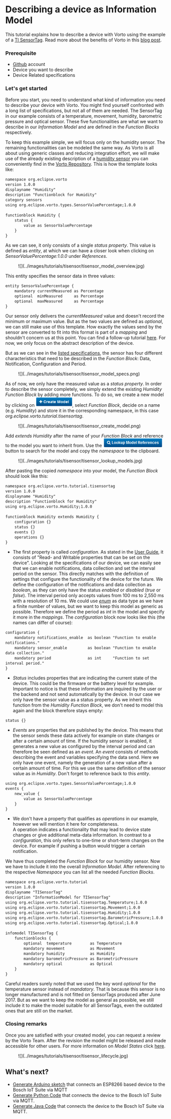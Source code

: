 # Describing a device as Information Model

This tutorial explains how to describe a device with Vorto using the example of a [TI SensorTag](http://www.ti.com/tool/TIDC-CC2650STK-SENSORTAG).
Read more about the benefits of Vorto in this [blog post](https://blog.bosch-si.com/developer/avoid-tight-coupling-of-devices-in-iot-solutions/).

### Prerequisite
* [Github](https://github.com/) account
* Device you want to describe
* Device Related specifications


### Let's get started

Before you start, you need to understand what kind of information you need to describe your device with Vorto. You might find yourself confronted with a long list of specifications, but not all of them are needed.
The SensorTag in our example consists of a temperature, movement, humidity, barometric pressure and optical sensor. These five functionalities are what we want to describe in our *Information Model* and are defined in the *Function Blocks* respectively. 

To keep this example simple, we will focus only on the humidity sensor. The remaining functionalities can be modeled the same way.
As Vorto is all about using generic classes and reducing integration effort, we will make use of the already existing description of a [humidity sensor](http://vorto.eclipse.org/#/details/org.eclipse.vorto:Humidity:1.0.0?s=humid) you can conveniently find in the [Vorto Repository](http://vorto.eclipse.org/). 
This is how the template looks like:

```
namespace org.eclipse.vorto
version 1.0.0
displayname "Humidity"
description "Functionblock for Humidity"
category sensors
using org.eclipse.vorto.types.SensorValuePercentage;1.0.0

functionblock Humidity {
    status {
        value as SensorValuePercentage
    }
}
```
As we can see, it only consists of a single *status property*. This value is defined as *entity*, at which we can have a closer look when clicking on *SensorValuePercentage:1.0.0* under *References*.
<figure class="screenshot">
![](../images/tutorials/tisensor/tisensor_model_overview.jpg)
</figure>

This entity specifies the sensor data in three values:

```
entity SensorValuePercentage {
    mandatory currentMeasured as Percentage
    optional  minMeasured     as Percentage
    optional  maxMeasured     as Percentage
}
```
Our sensor only delivers the *currentMeasured* value and doesn't record the minimum or maximum value. But as the two values are defined as *optional*, we can still make use of this template. 
How exactly the values send by the sensor are converted to fit into this format is part of a *mapping* and shouldn't concern us at this point. You can find a follow-up tutorial [here](https://github.com/eclipse/vorto/blob/development/mapping-engine/Readme.md).
For now, we only focus on the abstract description of the device.

But as we can see in the [listed specifications](http://processors.wiki.ti.com/index.php/CC2650_SensorTag_User's_Guide#Humidity_Sensor), the sensor has four different characteristics that need to be described in the *Function Block*: Data, Notification, Configuration and Period. 
<figure class="screenshot">
![](../images/tutorials/tisensor/tisensor_model_specs.png)
</figure>

As of now, we only have the measured value as a *status property*. In order to describe the sensor completely, we simply extend the existing *Humidity Function Block* by adding more functions. To do so, we create a new model by clicking on <img height="30" src="../images/tutorials/tisensor/tisensor_create_model_button.png"/>, select *Function Block*, decide on a name (e.g. *Humidity*) and store it in the corresponding namespace, in this case *org.eclipse.vorto.tutorial.tisensortag*. 
<figure class="screenshot">
![](../images/tutorials/tisensor/tisensor_create_model.png)
</figure>


Add *extends Humidity* after the name of your *Function Block* and reference to the model you want to inherit from. Use the ![](../images/tutorials/tisensor/tisensor_lookup_button.png) button to search for the model and copy the *namespace* to the clipboard.
<figure class="screenshot">
![](../images/tutorials/tisensor/tisensor_lookup_models.jpg)
</figure>



After pasting the copied *namespace* into your model, the *Function Block* should look like this: 

```
namespace org.eclipse.vorto.tutorial.tisensortag
version 1.0.0
displayname "Humidity"
description "Functionblock for Humidity"
using org.eclipse.vorto.Humidity;1.0.0

functionblock Humidity extends Humidity {
    configuration {}
    status {}
    events {}
    operations {}
}
```

* The first property is called *configuration*. As stated in the [User Guide](../../core-bundles/docs/quickhelp_dsl.md), it consists of "Read- and Writable properties that can be set on the device". Looking at the specifications of our device, we can easily see that we can enable notifications, data collection and set the interval period on the sensor. This directly matches with the definition of settings that configure the functionality of the device for the future.
We define the configuration of the notifications and data collection as *boolean*, as they can only have the status *enabled* or *disabled* (*true* or *false*). The interval period only accepts values from 100 ms to 2,550 ms with a resolution of 10 ms. We could use [*enum*](../../core-bundles/docs/quickhelp_dsl.md) as data type as we have a finite number of values, but we want to keep this model as generic as possible. Therefore we define the period as *int* in the model and specify it more in the *mappings*.
The *configuration* block now looks like this (the names can differ of course):

```
configuration {
    mandatory notifications_enable  as boolean "Function to enable notifications."
    mandatory sensor_enable         as boolean "Function to enable data collection."
    mandatory period                as int     "Function to set interval period."
}
```
* *Status* includes properties that are indicating the current state of the device. This could be the firmware or the battery level for example. Important to notice is that these information are inquired by the user or the backend and not send automatically by the device. In our case we only have the sensor value as a status property. As we inherit this function from the *Humidity Function Block*, we don't need to model this again and the block therefore stays empty:

```
status {}
```

* *Events* are properties that are published by the device. This means that the sensor sends these data actively for example on state changes or after a certain amount of time. If the humidity sensor is enabled, it generates a new value as configured by the interval period and can therefore be seen defined as an *event*. An *event* consists of methods describing the event and variables specifying the data send.
Here we only have one event, namely the generation of a new value after a certain amount of time. For this we use the same definition of the sensor value as in *Humidity*. Don't forget to reference back to this *entity*.

```
using org.eclipse.vorto.types.SensorValuePercentage;1.0.0
events {
    new_value {
        value as SensorValuePercentage
    }
}
```

* We don't have a property that qualifies as *operations* in our example, however we will mention it here for completeness.  
A operation indicates a functionality that may lead to device state changes or give additional meta-data information. In contrast to a *configuration*, this only refers to one-time or short-term changes on the device. For example if pushing a button would trigger a certain notification. 

We have thus completed the *Function Block* for our humidity sensor. Now we have to include it into the overall *Information Model*. 
After referencing to the respective *Namespace* you can list all the needed *Function Blocks*.

```
namespace org.eclipse.vorto.tutorial
version 1.0.0
displayname "TISensorTag"
description "InformationModel for TISensorTag"
using org.eclipse.vorto.tutorial.tisensortag.Temperature;1.0.0
using org.eclipse.vorto.tutorial.tisensortag.Movement;1.0.0
using org.eclipse.vorto.tutorial.tisensortag.Humidity;1.0.0
using org.eclipse.vorto.tutorial.tisensortag.BarometricPressure;1.0.0
using org.eclipse.vorto.tutorial.tisensortag.Optical;1.0.0

infomodel TISensorTag {
    functionblocks {
        optional  temperature        as Temperature
        mandatory movement           as Movement
        mandatory humidity           as Humidity
        mandatory barometricPressure as BarometricPressure
        mandatory optical            as Optical
    }
}
```
Careful readers surely noted that we used the key word *optional* for the temperature sensor instead of *mandatory*. That is because this sensor is no longer manufactured and is not fitted on SensorTags produced after June 2017. But as we want to keep the model as general as possible, we still include it to make the model suitable for all SensorTags, even the outdated ones that are still on the market.


### Closing remarks
Once you are satisfied with your created model, you can request a review by the Vorto Team. After the revision the model might be released and made accessible for other users.
For more information on *Model States* click [here](../../repository/docs/model_states.md).
<figure class="screenshot">
![](../images/tutorials/tisensor/tisensor_lifecycle.jpg)
</figure>

## What's next?

- [Generate Arduino sketch](connect_esp8266.md) that connects an ESP8266 based device to the Bosch IoT Suite via MQTT
- [Generate Python Code](mqtt-python.md) that connects the device to the Bosch IoT Suite via MQTT.
- [Generate Java Code](mqtt-python.md) that connects the device to the Bosch IoT Suite via MQTT.





